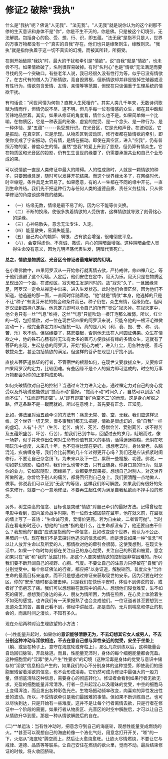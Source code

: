 # 修证2 破除"我执"

什么是"我执"呢？佛说"人无我"、"法无我"。"人无我"就是说你认为的这个刹那不停的生灭意识和身体不是"你"，你是不生不灭的，你是佛。只是被这个幻境引，无法解脱。包括身心的色、受、想、行、识，即五蕴。"法无我"是指不只是人，世界的万事万物都没有一个"真实的自我"存在，他们也只是缘聚则生，缘散则灭。"我执"就是指你执着于这一切不真实的幻境，而被其所转，所摄受。

在刚开始破除"我执"时，最大的干扰和牵引是"情欲"。说"自我"就是"情欲"，也未尝不可。如果情欲破了，名利很容易破掉。有时"名利心"也是"情欲"无法满足而要寻找的另一个突破口。有些老年人说，我已经很久没有性行为等，似乎已没有情欲了。在古代有的僧人为了断情欲，竟自毁男根，但断情欲却并非是毁掉生殖器或没有性行为，情欲包含爱情、友情、亲情等等范围，但现在只谈偏重于生理系统的情欲干扰。

有句话说："问世间情为何物？直教人生死相许"。其实人类几千年来，无数诗词歌赋为情而作，但情仍说不尽、道不明。但几乎每一位有情感的众生，都在其中酸甜苦辣地品尝着。其实，如果从修证的角度看，情什么也不是。如果简单做一个比喻，在物质区，它是一种表面的形象、虚妄的觉受、是一个念头、是一种行为、是一种体验、是"五蕴"------色受想行识。在光音区，它是光和声音。在波动区，它是振动。在真空区，它是示现。从物质区到波动区，修行者都在破情欲的牵引，即使你变成了宇宙振动，仍有情，是情在振动。即使在真空区，进入"空我"，仍有普照万物的爱，普度众生的情。虽然"空我"的爱上升到了慈悲，但仍算有情众生。它在物质区和光音区的投影，仍有生生世世的缘要了，仍需要承担共业和自己个业形成的果。

可以说情欲一直是人类修证中最大的障碍。人的性成熟时，人就是一颗情欲的种子，只要因缘具足，随时可以发芽开花结果。而这个世界缘太多了，在网络时代，时空缩短，条件具足太容易了。如果愿意，有的人一生都在不同的缘中开花，一直到生命终结。我们先不把这种行为与任何人类的道德品质、责任义务挂钩，只从佛学修证的角度谈这样做的结果。

-   （一）结缘无数，情缘是最不易了的，因为它不能等价交换。
-   （二）不断的换缘，使很多执着情欲的人受伤害，这样情欲就导致了刻骨铭心的逆缘。
-   （三）心神易散失，意念无法专注、入定。
-   （四）能量散失，易漏失能量。
-   （五）自己内心的嫉妒、嗔恨、占有欲会增强，很难彻底平息。
-   （六）、会变得虚伪、不真诚、撒谎，内心的阴暗面增强。这种阴暗会使人觉得生命没有意义，因为光明坦荡代表生发，阴暗代表死亡。

**总之，情欲是物质区、光音区令修证者最难解脱的幻境。**

在小乘佛教中，四果阿罗汉从一开始修行就离情去欲，严持戒律，修四禅八定，等于他们逃避了这个幻境。入定后，他们安住在定中，寂灭为乐。寂灭只是在物质区呈现出的一个面，在波动区，寂灭和生发是同时的。故"寂灭"久了，一旦因缘具足，阿罗汉一定会从禅定中出来，进入生发状态。此时他们会很茫然，因为他们不知道，他逃避的那一面，一直同时伴随着他。"他"就是"情欲"本身，他逃掉的只是不让"种子"有发芽开花的机会和条件而已。种子仍在，众生有情，宿缘仍在。但阿罗汉证到四禅八定后，他凭定力即可以令自己的所有"觉受"寂灭掉。在寂灭定中，他全身只有一丝"气息"维持，这丝"气息"只能吹动一根汗毛那么微弱。所以，红尘的一切，包括情欲，对一位在现世证四果的阿罗汉来说，只能令他的一根汗毛微微震动一下，他完全靠定力即可抵抗一切。真的是八风（利、衰、毁、誉、称、讥、苦、乐）吹不动。但宿缘要了，慈悲要起，否则他无法在人间圆证佛果。众生在情欲之中，他的铁石心肠有时无法有太多的善巧方便救拔有缘的多情众生，这就有了菩萨的出现，生起慈悲的阿罗汉，开始"摄心为戒"，进入红尘，用各种方便、善巧救拔众生，甚至包括情欲的满足。但这样的菩萨在现世几乎找不到。

直接从菩萨道修证的行者，不管宿世的根器如何，在现世又要救拔众生，又要修证四果阿罗汉的定力，比较困难。有些因缘不是个人的努力即可达成的，时空的万事万物都会对你的正定构成影响。

如何突破情欲对自己的控制？当通过专注力进入定态，通过禅定力对自己的身心觉受以及外境诱惑能做到"觉而不动"最好。"觉而不动"时间久了，自然可以到达"动而不住"，"住而即有即空"。从"即有即空"到"色空不二"的示现，这是身心解脱之路，但这条路不是一蹴而就的。所以在意境上，首先要有正念、正知见。

比如，佛法里对治五蕴牵引的方法有：痛念无常、苦、空、无我。我们应这样思维，这个世界一切无常，很多事我们都无法把握，情欲是很虚幻的，像"自我"一样的虚幻。人有"十苦"（生苦、老苦、病苦、死苦、怨憎会苦、爱别离苦、求不得苦及五蕴炽盛苦、坏苦、行苦），想我们已到中年，回望过去的岁月，眨眼而过，像一场梦，似乎并未作出任何对生命有价值有意义的事情，活得迷迷糊糊，光阴在吃喝玩乐中虚度，未来几十年，也不见得比现在更好。想想老去时，身体衰老，头脑混沌，疾病缠身等，我们会比前面的几十年过得更开心吗？我们还是应该抓紧时间修行，不要让自己杂念纷飞，为未来以及下一世，累积一些福报、功德。佛说，一切如梦幻泡影，临终时，我们什么也带不去，只有业随身。你身口意的行为，就是你的业力，它如影随形，因缘熟了，业都要示现果报。想想自己对别人，对这世界所做所说，你曾给予别人的痛苦，都将回归到自己身上。我们要清醒一点地做人、做事。佛说我们可以证到"无我"的等级，这样我们即可解脱。如果我们有很好的条件来修行，就要一心一意地修证，不要再生起任何为满足自我私欲而不择手段的邪念。

另外，树立崇高的信念、目标也是突破"情欲"对自己牵引的最好方法。记得曾经在电影中看到，国内革命战争时期，有一位烈士被囚禁在监牢，他在就义前，在监狱的墙上写了一首诗："生命诚可贵，爱情价更高，若为自由故，二者皆可抛"。当时我在看电影时还小，想他的"自由"指的是什么，连生命都没有了，他还要自由干什么？我想他的"自由"应该是指他的一种信念，比如改变这个世界，他认为不公正、黑暗的一切。现在我们不是去探讨他追求的信念如何，而是想说如果一种"信念"可以让人放弃生命以及所爱的人，那情欲对他的牵引会很弱。这使我想到，在现实生活中，如果一个每时每刻都在关注自己的身心觉受，关注自己的所爱和被爱，意念如果只在"我"和"我的"范围打转，那这个人要突破情欲的控制是非常困难的。所以我们要不断开阔自己的视野、心胸、气度。不要让自己的注意力只停留在"自我"的分别觉受中。每个修证佛法的行者，都应把"以身证道，解脱轮回，普度众生"当作生命的最高目标来追求，而不只是想通过修证来获取现世的安乐。因为只要在时空区，你的"安乐"随时都会被击碎。只是我们在快乐平安时，体验不到佛说的苦，或者好了伤疤忘了痛。我们可以想想躺在医院中的病人，想想他们寝食难安，生不如死的痛苦。想想我们身边的亲人、朋友为情所困，为情在煎熬，在心灵上体验着生不如死的感觉。也许我们有一天果报熟了也会变成他们。一位证道者甚至要想到三恶道众生的苦，虽自己看不到，佛经中讲起过，那是苦的，无片刻喘息和停止的机会的，而且时间之漫长，不知有多久。

现在介绍两种对治生理欲望的小方法：

(一)性能量升起时，如果你的**意识能够清静无为，不去幻想其它女人或男人，不去分别这种冲动与淫欲相连，不去在意自己想与异性亲近的觉受，安坐于坐垫上**（躺、或坐在椅子上，意守在海底轮或脊柱上），那么几次训练以后，这种能量会自动回归脉轮，开启脉道。而且，性能量充沛时，身体的每个细胞能量都会充盈。这种细胞里的"淫毒"使人产生"性要求"的幻境（这种淫毒是身体的觉受与意识中储存的"淫欲"信息相合产生的，如果我们的心不分别身体的这种觉受，即使我们的细胞里残留着淫欲的信息，也不会形成淫毒。它仍然可成为修证中最强大的一股力量，但彻底清除这种信息，需要身心的彻底转化）。修证者会看到如果行者无欲无求，充盈的细胞能量非常清净。行者一旦升起淫心以及暧昧的觉受，中空的细胞马上变得浑浊，而且发出各种彩色光芒。生物场振动频率改变，向喜欢的异性发出性爱的波动。所以，不受情欲牵引是我们最困难的事情。但如果不断训练自己，也可以尽快到达，只是开始有一些难度。这并不是让每个行者离情去欲，只是行者在修证中一个阶段的需要。如果行者从物质区、光音区的时空中解脱后，才可以让自己从情欲升华到爱。那是一种从情欲解脱后的自在。

(二)**单运法：当有性冲动时，把意念守到自己的海底轮，观想性能量变成燃烧的火。**甚至可以观想自己的海底轮像一个液化气灶，用意念打开开关，"嘭"的一下，火焰从"海底轮"腾空而上，然后让火愈烧愈旺。让欲火尽情燃烧，不要让它与戒律、道德、品质等等联系。让自己安住在燃烧的欲火里，觉而不动。最后结束修证的时候，将火收回脐轮。